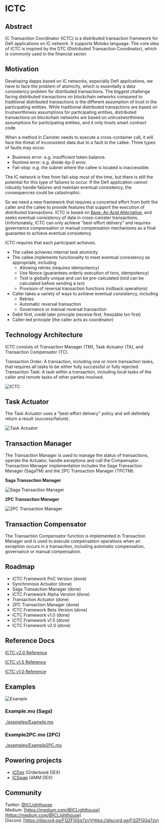 # ICTC 

## Abstract

IC Transaction Coordinator (ICTC) is a distributed transaction framework for Defi applications on IC network. It supports Motoko language. The core idea of ICTC is inspired by the DTC (Distributed Transaction Coordinator), which is commonly used in the financial sector.

## Motivation

Developing dapps based on IC networks, especially Defi applications, we have to face the problem of atomicity, which is essentially a data consistency problem for distributed transactions. The biggest challenge facing distributed transactions on blockchain networks compared to traditional distributed transactions is the different assumption of trust in the participating entities. While traditional distributed transactions are based on trustworthiness assumptions for participating entities, distributed transactions on blockchain networks are based on untrustworthiness assumptions for participating entities, and it only trusts smart contract code. 

When a method in Canister needs to execute a cross-container call, it will face the threat of inconsistent data due to a fault in the callee. Three types of faults may occur.

- Business error: e.g. insufficient token balance.
- Runtime error: e.g. divide-by-0 error.
- Fail-stop: e.g. the subnet where the callee is located is inaccessible.

The IC network is free from fail-stop most of the time, but there is still the potential for this type of failures to occur. If the Defi application cannot robustly handle failures and maintain eventual consistency, the consequences could be catastrophic. 

So we need a new framework that requires a concerted effort from both the caller and the callee to provide features that support the execution of distributed transactions. ICTC is based on [Base: An Acid Alternative](https://queue.acm.org/detail.cfm?id=1394128), and seeks eventual consistency of data in cross-canister transactions. Unfortunately, ICTC can only achieve "best-effort delivery" and requires governance compensation or manual compensation mechanisms as a final guarantee to achieve eventual consistency.

ICTC requires that each participant achieves.

- The callee achieves internal task atomicity
- The callee implements functionality to meet eventual consistency as appropriate, including
    - Allowing retries (requires idempotency)
    - Use Nonce (guarantees orderly execution of txns, idempotency)
    - Txid is globally unique and can be pre-calculated (txid can be calculated before sending a txn)
    - Provision of reversal transaction functions (rollback operations)
- Caller takes a variety of ways to achieve eventual consistency, including
    - Retries
    - Automatic reversal transaction
    - Governance or manual reversal transaction
- Debit first, credit later principle (receive first, freezable txn first)
- Caller-led principle (the caller acts as coordinator)


## Technology Architecture

ICTC consists of Transaction Manager (TM), Task Actuator (TA), and Transaction Compensator (TC).

Transaction Order: A transaction, including one or more transaction tasks, that requires all tasks to be either fully successful or fully rejected.   
Transaction Task: A task within a transaction, including local tasks of the caller and remote tasks of other parties involved.

![ICTC](img/ictc.jpg)

## Task Actuator

The Task Actuator uses a "best-effort delivery" policy and will definitely return a result (success/failure). 

![Task Actuator](img/ictc-ta.png)

## Transaction Manager

The Transaction Manager is used to manage the status of transactions, operate the Actuator, handle exceptions and call the Compensator. Transaction Manager implementation includes the Saga Transaction Manager (SagaTM) and the 2PC Transaction Manager (TPCTM).

**Saga Transaction Manager**

![Saga Transaction Manager](img/ictc-saga.png)

**2PC Transaction Manager**

![2PC Transaction Manager](img/ictc-2pc.png)

## Transaction Compensator

The Transaction Compensator function is implemented in Transaction Manager and is used to execute compensation operations when an exception occurs in a transaction, including automatic compensation, governance or manual compensation.

## Roadmap

- ICTC Framework PoC Version  (done)
- Synchronous Actuator  (done)
- Saga Transaction Manager  (done)
- ICTC Framework Alpha Version  (done)
- Transaction Actuator (done)
- 2PC Transaction Manager (done)
- ICTC Framework Beta Version (done)
- ICTC Framework v1.0 (done)
- ICTC Framework v1.5  (done)
- ICTC Framework v2.0  (done)

## Reference Docs

[ICTC v2.0 Reference](./docs/ictc_reference-2.0.md)

[ICTC v1.5 Reference](./docs/ictc_reference-1.5.md)

[ICTC v1.0 Reference](./docs/ictc_reference.md)

## Examples

![Example](img/ictc-example.png)

### Example.mo (Saga)

[./examples/Example.mo](./examples/Example.mo)

### Example2PC.mo (2PC)

[./examples/Example2PC.mo](./examples/Example2PC.mo)

## Powering projects

- [ICDex](http://icdex.io) (Orderbook DEX)
- [ICSwap](http://icswap.io) (AMM DEX)

## Community

Twitter: [@ICLighthouse](https://twitter.com/ICLighthouse)   
Medium: [https://medium.com/@ICLighthouse](https://medium.com/@ICLighthouse)  
Discord: [https://discord.gg/FQZFGGq7zv](https://discord.gg/FQZFGGq7zv)  